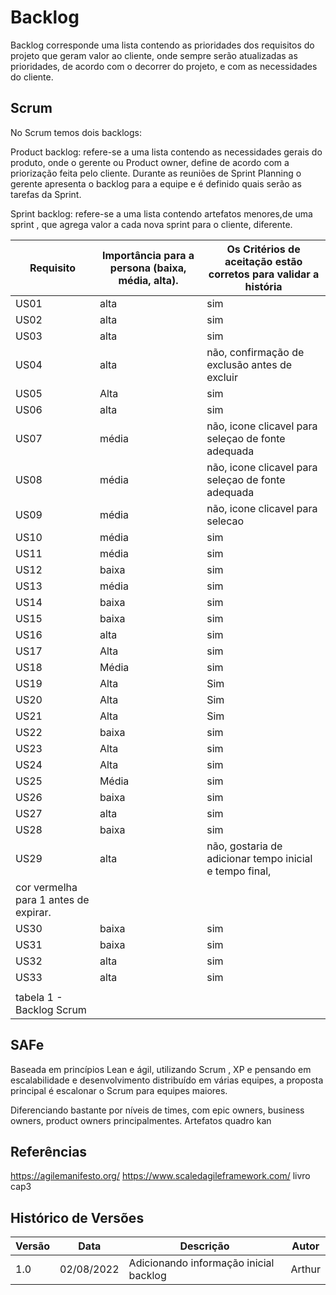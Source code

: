 # Backlog
Backlog  corresponde uma lista contendo as prioridades dos requisitos do projeto que geram valor ao cliente, onde sempre serão atualizadas as prioridades, de acordo com o decorrer do projeto, e com as necessidades do cliente.

## Scrum

No Scrum temos dois backlogs:
	
Product backlog: refere-se a uma lista contendo as necessidades gerais do produto, onde o gerente ou Product owner, define de acordo com a priorização feita pelo cliente. Durante as reuniões de Sprint Planning o gerente apresenta o backlog para a equipe e é definido quais serão as tarefas da Sprint.

Sprint backlog: refere-se a uma lista contendo artefatos menores,de uma sprint , que agrega valor a cada nova sprint para o cliente, diferente.

| Requisito | Importância para a persona (baixa, média, alta).  | Os Critérios de aceitação estão corretos para validar a história |
| --- | --- | --- |
| US01 | alta | sim |
| US02 | alta | sim |
| US03 | alta | sim |
| US04 | alta | não, confirmação de exclusão antes de excluir |
| US05 | Alta | sim |
| US06 | alta | sim |
| US07 | média | não, icone clicavel para seleçao de fonte adequada |
| US08 | média | não, icone clicavel para seleçao de fonte adequada |
| US09 | média | não, icone clicavel para selecao |
| US10 | média | sim |
| US11 | média | sim |
| US12 | baixa | sim |
| US13 | média | sim |
| US14 | baixa | sim |
| US15 | baixa | sim |
| US16 | alta | sim |
| US17 | Alta | sim |
| US18 | Média | sim |
| US19 | Alta | Sim |
| US20 | Alta | Sim |
| US21 | Alta | Sim |
| US22 | baixa | sim |
| US23 | Alta | sim |
| US24 | Alta | sim |
| US25 | Média | sim |
| US26 | baixa | sim |
| US27 | alta | sim |
| US28 | baixa | sim |
| US29 | alta | não, gostaria de adicionar tempo inicial e tempo final, 
cor vermelha para 1 antes de expirar. |
| US30 | baixa | sim |
| US31 | baixa | sim |
| US32 | alta | sim |
| US33 | alta | sim |
|  |  |  |
| tabela 1 - Backlog Scrum |

## SAFe

Baseada em princípios Lean e ágil, utilizando Scrum , XP e pensando em escalabilidade e desenvolvimento distribuído em várias equipes, a proposta principal é escalonar o Scrum para equipes maiores.

Diferenciando bastante por níveis de times, com epic owners, business owners, product owners principalmentes.
Artefatos quadro kan


## Referências

https://agilemanifesto.org/
https://www.scaledagileframework.com/
livro cap3 

## Histórico de Versões

| Versão | Data             | Descrição                                                   | Autor               |
| ------ |------------------|-------------------------------------------------------------|---------------------|
|  1.0      |      02/08/2022            |    Adicionando informação inicial backlog                                                         | Arthur                    | 1.1 | 02/08/2022 | Adicionando resultado backlog scrum | Arthur |
